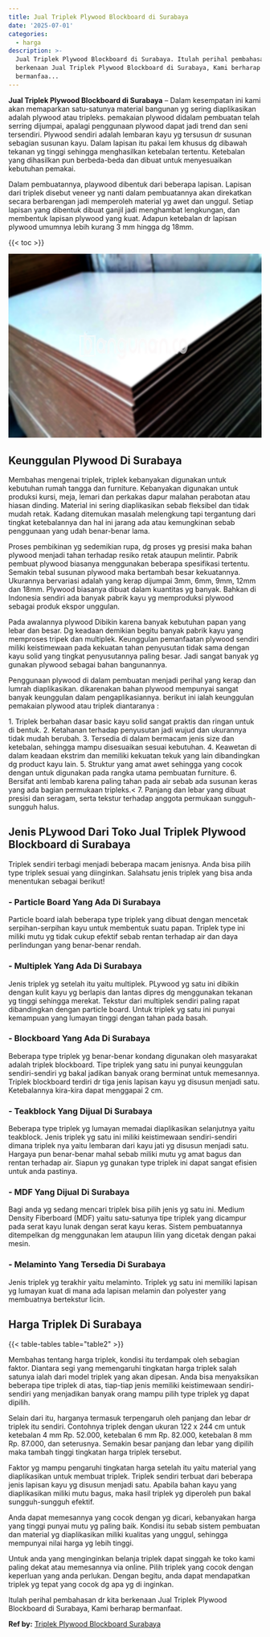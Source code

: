 ```yaml
---
title: Jual Triplek Plywood Blockboard di Surabaya
date: '2025-07-01'
categories:
  - harga
description: >-
  Jual Triplek Plywood Blockboard di Surabaya. Itulah perihal pembahasan dr kita
  berkenaan Jual Triplek Plywood Blockboard di Surabaya, Kami berharap
  bermanfaa...
---
```


**Jual Triplek Plywood Blockboard di Surabaya** – Dalam kesempatan ini kami akan memaparkan satu-satunya material bangunan yg sering diaplikasikan adalah plywood atau tripleks. pemakaian plywood didalam pembuatan telah serring dijumpai, apalagi penggunaan plywood dapat jadi trend dan seni tersendiri. Plywood sendiri adalah lembaran kayu yg tersusun dr susunan sebagian susunan kayu. Dalam lapisan itu pakai lem khusus dg dibawah tekanan yg tinggi sehingga menghasilkan ketebalan tertentu. Ketebalan yang dihasilkan pun berbeda-beda dan dibuat untuk menyesuaikan kebutuhan pemakai.

Dalam pembuatannya, playwood dibentuk dari beberapa lapisan. Lapisan dari triplek disebut veneer yg nanti dalam pembuatannya akan direkatkan secara berbarengan jadi memperoleh material yg awet dan unggul. Setiap lapisan yang dibentuk dibuat ganjil jadi menghambat lengkungan, dan membentuk lapisan plywood yang kuat. Adapun ketebalan dr lapisan plywood umumnya lebih kurang 3 mm hingga dg 18mm.

{{< toc >}}

![Jual Triplek Plywood Blockboard di Surabaya](/images/jual-triplek-murah-37.png)

## Keunggulan Plywood Di Surabaya

Membahas mengenai triplek, triplek kebanyakan digunakan untuk kebutuhan rumah tangga dan furniture. Kebanyakan digunakan untuk produksi kursi, meja, lemari dan perkakas dapur malahan perabotan atau hiasan dinding. Material ini sering diaplikasikan sebab fleksibel dan tidak mudah retak. Kadang ditemukan masalah melengkung tapi tergantung dari tingkat ketebalannya dan hal ini jarang ada atau kemungkinan sebab penggunaan yang udah benar-benar lama.

Proses pembikinan yg sedemikian rupa, dg proses yg presisi maka bahan plywood menjadi tahan terhadap resiko retak ataupun melintir. Pabrik pembuat plywood biasanya menggunakan beberapa spesifikasi tertentu. Semakin tebal susunan plywood maka bertambah besar kekuatannya. Ukurannya bervariasi adalah yang kerap dijumpai 3mm, 6mm, 9mm, 12mm dan 18mm. Plywood biasanya dibuat dalam kuantitas yg banyak. Bahkan di Indonesia sendiri ada banyak pabrik kayu yg memproduksi plywood sebagai produk ekspor unggulan.

Pada awalannya plywood Dibikin karena banyak kebutuhan papan yang lebar dan besar. Dg keadaan demikian begitu banyak pabrik kayu yang memproses tripek dan multiplek. Keunggulan pemanfaatan plywood sendiri miliki keistimewaan pada kekuatan tahan penyusutan tidak sama dengan kayu solid yang tingkat penyusutannya paling besar. Jadi sangat banyak yg gunakan plywood sebagai bahan bangunannya.

Penggunaan plywood di dalam pembuatan menjadi perihal yang kerap dan lumrah diaplikasikan. dikarenakan bahan plywood mempunyai sangat banyak keunggulan dalam pengaplikasiannya. berikut ini ialah keunggulan pemakaian plywood atau triplek diantaranya :

1\. Triplek berbahan dasar basic kayu solid sangat praktis dan ringan untuk di bentuk. 2. Ketahanan terhadap penyusutan jadi wujud dan ukurannya tidak mudah berubah. 3. Tersedia di dalam bermacam jenis size dan ketebalan, sehingga mampu disesuaikan sesuai kebutuhan. 4. Keawetan di dalam keadaan ekstrim dan memiliki kekuatan tekuk yang lain dibandingkan dg product kayu lain. 5. Struktur yang amat awet sehingga yang cocok dengan untuk digunakan pada rangka utama pembuatan furniture. 6. Bersifat anti lembab karena paling tahan pada air sebab ada susunan keras yang ada bagian permukaan tripleks.< 7. Panjang dan lebar yang dibuat presisi dan seragam, serta tekstur terhadap anggota permukaan sungguh-sungguh halus.

## Jenis PLywood Dari Toko Jual Triplek Plywood Blockboard di Surabaya

Triplek sendiri terbagi menjadi beberapa macam jenisnya. Anda bisa pilih type triplek sesuai yang diinginkan. Salahsatu jenis triplek yang bisa anda menentukan sebagai berikut!

### \- Particle Board Yang Ada Di Surabaya

Particle board ialah beberapa type triplek yang dibuat dengan mencetak serpihan-serpihan kayu untuk membentuk suatu papan. Triplek type ini miliki mutu yg tidak cukup efektif sebab rentan terhadap air dan daya perlindungan yang benar-benar rendah.

### \- Multiplek Yang Ada Di Surabaya

Jenis triplek yg setelah itu yaitu multiplek. PLywood yg satu ini dibikin dengan kulit kayu yg berlapis dan lantas dipres dg menggunakan tekanan yg tinggi sehingga merekat. Tekstur dari multiplek sendiri paling rapat dibandingkan dengan particle board. Untuk triplek yg satu ini punyai kemampuan yang lumayan tinggi dengan tahan pada basah.

### \- Blockboard Yang Ada Di Surabaya

Beberapa type triplek yg benar-benar kondang digunakan oleh masyarakat adalah triplek blockboard. Tipe triplek yang satu ini punyai keunggulan sendiri-sendiri yg bakal jadikan banyak orang berminat untuk memesannya. Triplek blockboard terdiri dr tiga jenis lapisan kayu yg disusun menjadi satu. Ketebalannya kira-kira dapat menggapai 2 cm.

### \- Teakblock Yang Dijual Di Surabaya

Beberapa type triplek yg lumayan memadai diaplikasikan selanjutnya yaitu teakblock. Jenis triplek yg satu ini miliki keistimewaan sendiri-sendiri dimana triplek nya yaitu lembaran dari kayu jati yg disusun menjadi satu. Hargaya pun benar-benar mahal sebab miliki mutu yg amat bagus dan rentan terhadap air. Siapun yg gunakan type triplek ini dapat sangat efisien untuk anda pastinya.

### \- MDF Yang Dijual Di Surabaya

Bagi anda yg sedang mencari triplek bisa pilih jenis yg satu ini. Medium Density Fiberboard (MDF) yaitu satu-satunya tipe triplek yang dicampur pada serat kayu lunak dengan serat kayu keras. Sistem pembuatannya ditempelkan dg menggunakan lem ataupun lilin yang dicetak dengan pakai mesin.

### \- Melaminto Yang Tersedia Di Surabaya

Jenis triplek yg terakhir yaitu melaminto. Triplek yg satu ini memiliki lapisan yg lumayan kuat di mana ada lapisan melamin dan polyester yang membuatnya bertekstur licin.

## Harga Triplek Di Surabaya

{{< table-tables table="table2" >}}

Membahas tentang harga triplek, kondisi itu terdampak oleh sebagian faktor. Diantara segi yang memengaruhi tingkatan harga triplek salah satunya ialah dari model triplek yang akan dipesan. Anda bisa menyaksikan beberapa tipe triplek di atas, tiap-tiap jenis memiliki keistimewaan sendiri-sendiri yang menjadikan banyak orang mampu pilih type triplek yg dapat dipilih.

Selain dari itu, harganya termasuk terpengaruh oleh panjang dan lebar dr triplek itu sendiri. Contohnya triplek dengan ukuran 122 x 244 cm untuk ketebalan 4 mm Rp. 52.000, ketebalan 6 mm Rp. 82.000, ketebalan 8 mm Rp. 87.000, dan seterusnya. Semakin besar panjang dan lebar yang dipilih maka tambah tinggi tingkatan harga triplek tersebut.

Faktor yg mampu pengaruhi tingkatan harga setelah itu yaitu material yang diaplikasikan untuk membuat triplek. Triplek sendiri terbuat dari beberapa jenis lapisan kayu yg disusun menjadi satu. Apabila bahan kayu yang diaplikasikan miliki mutu bagus, maka hasil triplek yg diperoleh pun bakal sungguh-sungguh efektif.

Anda dapat memesannya yang cocok dengan yg dicari, kebanyakan harga yang tinggi punyai mutu yg paling baik. Kondisi itu sebab sistem pembuatan dan material yg diaplikasikan miliki kualitas yang unggul, sehingga mempunyai nilai harga yg lebih tinggi.

Untuk anda yang menginginkan belanja triplek dapat singgah ke toko kami paling dekat atau memesannya via online. Pilih triplek yang cocok dengan keperluan yang anda perlukan. Dengan begitu, anda dapat mendapatkan triplek yg tepat yang cocok dg apa yg di inginkan.

Itulah perihal pembahasan dr kita berkenaan Jual Triplek Plywood Blockboard di Surabaya, Kami berharap bermanfaat.

**Ref by:** [Triplek Plywood Blockboard Surabaya](https://id.wikipedia.org/wiki/Triplek)
